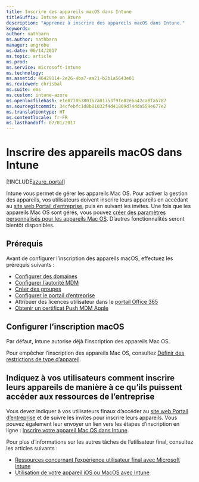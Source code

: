 ```yaml
---
title: Inscrire des appareils macOS dans Intune
titleSuffix: Intune on Azure
description: "Apprenez à inscrire des appareils macOS dans Intune."
keywords: 
author: nathbarn
ms.author: nathbarn
manager: angrobe
ms.date: 06/14/2017
ms.topic: article
ms.prod: 
ms.service: microsoft-intune
ms.technology: 
ms.assetid: 46429114-2e26-4ba7-aa21-b2b1a5643e01
ms.reviewer: chrisbal
ms.suite: ems
ms.custom: intune-azure
ms.openlocfilehash: e1e87705380167a01753f9fe82e6a42ca8fa5787
ms.sourcegitcommit: 34cfebfc1d8b81032f4d41869d74dda559e677e2
ms.translationtype: HT
ms.contentlocale: fr-FR
ms.lasthandoff: 07/01/2017
---
```

# <a name="enroll-macos-devices-in-intune"></a>Inscrire des appareils macOS dans Intune

[!INCLUDE[azure_portal](./includes/azure_portal.md)]

Intune vous permet de gérer les appareils Mac OS. Pour activer la gestion des appareils, vos utilisateurs doivent inscrire leurs appareils en accédant au [site web Portail d’entreprise](http://portal.manage.microsoft.com), puis en suivant les invites. Une fois que les appareils Mac OS sont gérés, vous pouvez [créer des paramètres personnalisés pour les appareils Mac OS](custom-settings-macos.md). D’autres fonctionnalités seront bientôt disponibles.

## <a name="prerequisites"></a>Prérequis

Avant de configurer l’inscription des appareils macOS, effectuez les prérequis suivants :

- [Configurer des domaines](custom-domain-name-configure.md)
- [Configurer l’autorité MDM](mdm-authority-set.md)
- [Créer des groupes](https://docs.microsoft.com/intune-classic/get-started/start-with-a-paid-subscription-to-microsoft-intune-step-5)
- [Configurer le portail d’entreprise](company-portal-app.md)
- Attribuer des licences utilisateur dans le [portail Office 365](http://go.microsoft.com/fwlink/p/?LinkId=698854)
- [Obtenir un certificat Push MDM Apple](apple-mdm-push-certificate-get.md)

## <a name="set-up-macos-enrollment"></a>Configurer l’inscription macOS

Par défaut, Intune autorise déjà l’inscription des appareils Mac OS.

Pour empêcher l’inscription des appareils Mac OS, consultez [Définir des restrictions de type d’appareil](enrollment-restrictions-set.md).

## <a name="tell-your-users-how-to-enroll-their-devices-to-access-company-resources"></a>Indiquez à vos utilisateurs comment inscrire leurs appareils de manière à ce qu’ils puissent accéder aux ressources de l’entreprise

Vous devez indiquer à vos utilisateurs finaux d’accéder au [site web Portail d’entreprise](http://portal.manage.microsoft.com) et de suivre les invites pour inscrire leurs appareils. Vous pouvez également leur envoyer un lien vers les étapes d’inscription en ligne : [Inscrire votre appareil Mac OS dans Intune](https://docs.microsoft.com/intune-user-help/enroll-your-device-in-intune-macos).

Pour plus d’informations sur les autres tâches de l’utilisateur final, consultez les articles suivants :

- [Ressources concernant l’expérience utilisateur final avec Microsoft Intune](end-user-educate.md)
- [Utilisation de votre appareil iOS ou MacOS avec Intune](https://docs.microsoft.com/intune-user-help/using-your-ios-or-mac-os-x-device-with-intune)
